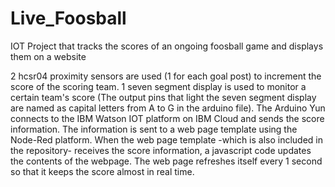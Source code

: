 # Live_Foosball
IOT Project that tracks the scores of an ongoing foosball game and displays them on a website

2 hcsr04 proximity sensors are used (1 for each goal post) to increment the score of the scoring team.
1 seven segment display is used to monitor a certain team's score (The output pins that light the seven segment display are named as capital letters from A to G in the arduino file).
The Arduino Yun connects to the IBM Watson IOT platform on IBM Cloud and sends the score information.
The information is sent to a web page template using the Node-Red platform.
When the web page template -which is also included in the repository- receives the score information, a javascript code updates the contents of the webpage.
The web page refreshes itself every 1 second so that it keeps the score almost in real time.
